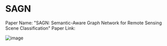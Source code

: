 # SAGN

Paper Name: "SAGN: Semantic-Aware Graph Network for Remote Sensing Scene Classification"
Paper Link:

![image](https://user-images.githubusercontent.com/74549002/211795815-99f5b3a2-eb22-40b8-95c3-6fbb681601bc.png)
